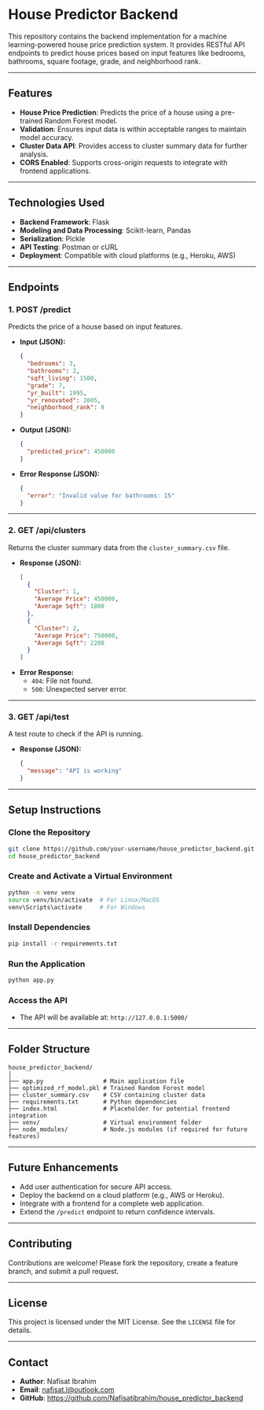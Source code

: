 
# **House Predictor Backend**

This repository contains the backend implementation for a machine learning-powered house price prediction system. It provides RESTful API endpoints to predict house prices based on input features like bedrooms, bathrooms, square footage, grade, and neighborhood rank.

---

## **Features**
- **House Price Prediction**: Predicts the price of a house using a pre-trained Random Forest model.
- **Validation**: Ensures input data is within acceptable ranges to maintain model accuracy.
- **Cluster Data API**: Provides access to cluster summary data for further analysis.
- **CORS Enabled**: Supports cross-origin requests to integrate with frontend applications.

---

## **Technologies Used**
- **Backend Framework**: Flask
- **Modeling and Data Processing**: Scikit-learn, Pandas
- **Serialization**: Pickle
- **API Testing**: Postman or cURL
- **Deployment**: Compatible with cloud platforms (e.g., Heroku, AWS)

---

## **Endpoints**

### **1. POST /predict**
Predicts the price of a house based on input features.
- **Input (JSON):**
  ```json
  {
    "bedrooms": 3,
    "bathrooms": 2,
    "sqft_living": 1500,
    "grade": 7,
    "yr_built": 1995,
    "yr_renovated": 2005,
    "neighborhood_rank": 8
  }
  ```
- **Output (JSON):**
  ```json
  {
    "predicted_price": 450000
  }
  ```
- **Error Response (JSON):**
  ```json
  {
    "error": "Invalid value for bathrooms: 15"
  }
  ```

---

### **2. GET /api/clusters**
Returns the cluster summary data from the `cluster_summary.csv` file.
- **Response (JSON):**
  ```json
  [
    {
      "Cluster": 1,
      "Average Price": 450000,
      "Average Sqft": 1800
    },
    {
      "Cluster": 2,
      "Average Price": 750000,
      "Average Sqft": 2200
    }
  ]
  ```
- **Error Response:**
  - `404`: File not found.
  - `500`: Unexpected server error.

---

### **3. GET /api/test**
A test route to check if the API is running.
- **Response (JSON):**
  ```json
  {
    "message": "API is working"
  }
  ```

---

## **Setup Instructions**

### **Clone the Repository**
```bash
git clone https://github.com/your-username/house_predictor_backend.git
cd house_predictor_backend
```

### **Create and Activate a Virtual Environment**
```bash
python -m venv venv
source venv/bin/activate  # For Linux/MacOS
venv\Scripts\activate     # For Windows
```

### **Install Dependencies**
```bash
pip install -r requirements.txt
```

### **Run the Application**
```bash
python app.py
```

### **Access the API**
- The API will be available at: `http://127.0.0.1:5000/`

---

## **Folder Structure**
```
house_predictor_backend/
│
├── app.py                 # Main application file
├── optimized_rf_model.pkl # Trained Random Forest model
├── cluster_summary.csv    # CSV containing cluster data
├── requirements.txt       # Python dependencies
├── index.html             # Placeholder for potential frontend integration
├── venv/                  # Virtual environment folder
├── node_modules/          # Node.js modules (if required for future features)
```

---

## **Future Enhancements**
- Add user authentication for secure API access.
- Deploy the backend on a cloud platform (e.g., AWS or Heroku).
- Integrate with a frontend for a complete web application.
- Extend the `/predict` endpoint to return confidence intervals.

---

## **Contributing**
Contributions are welcome! Please fork the repository, create a feature branch, and submit a pull request.

---

## **License**
This project is licensed under the MIT License. See the `LICENSE` file for details.

---

## **Contact**
- **Author**: Nafisat Ibrahim
- **Email**: nafisat.l@outlook.com
- **GitHub**: https://github.com/Nafisatibrahim/house_predictor_backend

